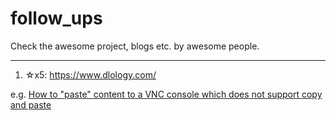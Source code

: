 # follow_ups
Check the awesome project, blogs etc. by awesome people.

---


1. ☆x5: https://www.dlology.com/

e.g. [How to "paste" content to a VNC console which does not support copy and paste](https://www.dlology.com/blog/how-to-paste-content-to-a-vnc-console-which-does-not-support-copy-and-paste/)



